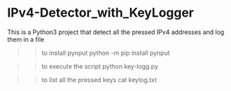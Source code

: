 # IPv4-Detector_with_KeyLogger
This is a Python3 project that detect all the pressed IPv4 addresses and log them in a file 
>>to install pynput
python -m pip install pynput

>>to execute the script
python key-logg.py

>>to list all the pressed keys
cat keylog.txt 
